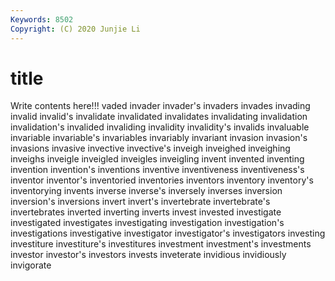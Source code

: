 ```yaml
---
Keywords: 8502
Copyright: (C) 2020 Junjie Li
---
```


# title

Write contents here!!!
vaded 
invader 
invader's 
invaders 
invades 
invading 
invalid 
invalid's
invalidate 
invalidated 
invalidates 
invalidating 
invalidation 
invalidation's 
invalided 
invaliding 
invalidity 
invalidity's
invalids 
invaluable 
invariable 
invariable's 
invariables 
invariably 
invariant 
invasion 
invasion's 
invasions
invasive 
invective 
invective's 
inveigh 
inveighed 
inveighing 
inveighs 
inveigle 
inveigled 
inveigles
inveigling 
invent 
invented 
inventing 
invention 
invention's 
inventions 
inventive 
inventiveness 
inventiveness's
inventor 
inventor's 
inventoried 
inventories 
inventors 
inventory 
inventory's 
inventorying 
invents 
inverse
inverse's 
inversely 
inverses 
inversion 
inversion's 
inversions 
invert 
invert's 
invertebrate 
invertebrate's
invertebrates 
inverted 
inverting 
inverts 
invest 
invested 
investigate 
investigated 
investigates 
investigating
investigation 
investigation's 
investigations 
investigative 
investigator 
investigator's 
investigators 
investing 
investiture 
investiture's
investitures 
investment 
investment's 
investments 
investor 
investor's 
investors 
invests 
inveterate 
invidious
invidiously 
invigorate 
